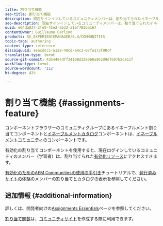 ```yaml
---
title: 割り当て機能
seo-title: 割り当て機能
description: 現在サインインしているコミュニティメンバーは、割り当てられたイネーブルメントリソースにアクセスできます
seo-description: 現在サインインしているコミュニティメンバーは、割り当てられたイネーブルメントリソースにアクセスできます
uuid: e64da827-2fe9-41e2-a532-a1ef783ba167
contentOwner: Guillaume Carlino
products: SG_EXPERIENCEMANAGER/6.4/COMMUNITIES
topic-tags: authoring
content-type: reference
discoiquuid: aeacddc5-a128-40cd-a4c3-07fa173f90c4
translation-type: tm+mt
source-git-commit: 4d64494dff34108d32e060a96209df697b2ce11f
workflow-type: tm+mt
source-wordcount: '112'
ht-degree: 42%

---
```



# 割り当て機能  {#assignments-feature}

コンポーネントブラウザーのコミュニティグループにあるイネーブルメント割り当てコンポーネントと[イネーブルメントカタログ](catalog.md)コンポーネントは、[イネーブルメントコミュニティ](overview.md#enablement-community)のコンポーネントです。

有効化の割り当てコンポーネントを使用すると、現在ログインしているコミュニティのメンバー（学習者）は、割り当てられた[有効化リソース](resources.md)にアクセスできます。

[有効化のためのAEM Communitiesの使用の手引き](getting-started-enablement.md)チュートリアルで、[発行済みサイトの体験](enablement-published-site.md)のメンバーの割り当てとカタログの表示を参照してください。

## 追加情報 {#additional-information}

詳しくは、開発者向けの[Assignments Essentials](essentials-assignments.md)ページを参照してください。

[割り当て関数](functions.md#assignments-function)は、[コミュニティサイト](sites-console.md)を作成する際に利用できます。
